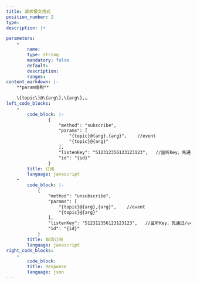 ```yaml
---
title: 请求报文格式
position_number: 2
type:
description: |+

parameters:
    -
        name:
        type: string
        mandatory: false
        default:
        description:
        ranges:
content_markdown: |-
    **param结构**

    \{topic\}@\{arg\},\{arg\},…
left_code_blocks:
    -
        code_block: |-
                {
                    "method": "subscribe", 
                    "params": [
                        "{topic}@{arg},{arg}",    //event
                        "{topic}@{arg}"
                    ], 
                    "listenKey": "512312356123123123",   //监听Key，先通过/v4/ws-token接⼝申请
                    "id": "{id}"
                }
        title: 订阅
        language: javascript
    -
        code_block: |-
            {
                "method": "unsubscribe", 
                "params": [
                    "{topic}@{arg},{arg}",    //event
                    "{topic}@{arg}"
                ], 
                "listenKey": "512312356123123123",   //监听Key，先通过/v4/ws-token接⼝申请
                "id": "{id}"
            }
        title: 取消订阅
        language: javascript
right_code_blocks:
    -
        code_block:
        title: Response
        language: json
---
```

